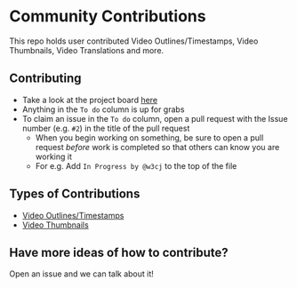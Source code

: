 # Community Contributions

This repo holds user contributed Video Outlines/Timestamps, Video Thumbnails, Video Translations and more.

## Contributing

* Take a look at the project board [here](https://github.com/CodingGarden/community-contributions/projects/1)
* Anything in the `To do` column is up for grabs
* To claim an issue in the `To do` column, open a pull request with the Issue number (e.g. `#2`) in the title of the pull request
  * When you begin working on something, be sure to open a pull request _before_ work is completed so that others can know you are working it
  * For e.g. Add `In Progress by @w3cj` to the top of the file

## Types of Contributions

* [Video Outlines/Timestamps](./outlines-timestamps)
* [Video Thumbnails](./thumbnails)

## Have more ideas of how to contribute?

Open an issue and we can talk about it!
